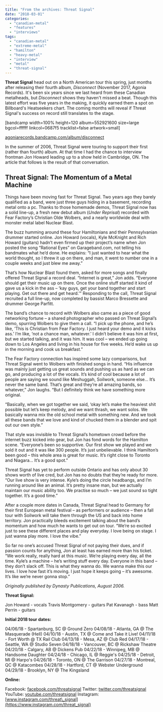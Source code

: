 ```yaml
---
title: "From the archives: Threat Signal"
date: "2018-03-01"
categories: 
  - "canadian-metal"
  - "features"
  - "interviews"
tags: 
  - "canadian-metal"
  - "extreme-metal"
  - "hamilton"
  - "heavy-metal"
  - "interview"
  - "metal"
  - "threat-signal"
---
```


**Threat Signal** head out on a North American tour this spring, just months after releasing their fourth album, _Disconnect_ (November 2017, Agonia Records). It's been six years since we last heard from these Canadian metalheads, but _Disconnect_ shows they haven't missed a beat. Though this latest effort was five years in the making, it quickly earned them a spot on Billboard's Heatseekers chart. The coming months will reveal if Threat Signal's success on record still translates to the stage.

\[bandcamp width=100% height=120 album=552921600 size=large bgcol=ffffff linkcol=0687f5 tracklist=false artwork=small\]

[agoniarecords.bandcamp.com/album/disconnect](https://agoniarecords.bandcamp.com/album/disconnect)

In the summer of 2006, Threat Signal were touring to support their first (rather than fourth) album. At that time I had the chance to interview frontman Jon Howard leading up to a show held in Cambridge, ON. The article that follows is the result of that conversation.

## Threat Signal: The Momentum of a Metal Machine

Things have been moving fast for Threat Signal. Two years ago they barely qualified as a band, were just three guys hiding in a basement, recording metal onto a pc. Thanks to those homemade demos, Threat Signal now has a solid line-up, a fresh new debut album (_Under Reprisal_) recorded with Fear Factory’s Christian Olde Wolbers, and a nearly worldwide deal with monster metal label Nuclear Blast.

The buzz humming around these four Hamiltonians and their Pennsylvanian drummer started online. Jon Howard (vocals), Kyle McKnight and Rich Howard (guitars) hadn’t even firmed up their project’s name when Jon posted the song “Rational Eyes” on Garageband.com, not telling his bandmates what he’d done. He explains: “I just wanted to hear what the world thought, so I threw it up on there, and man, it went to number one in a couple weeks and just blew me away.”

That’s how Nuclear Blast found them, asked for more songs and finally offered Threat Signal a record deal. “Internet is great,” Jon adds. “Everyone should get their music up on there. Once the online stuff started it kind of gave us a kick in the ass – ‘kay guys, get your band together and start playing. Get out there and get heard.’” Responding to the call, Threat Signal recruited a full line-up, now completed by bassist Marco Bressette and drummer George Parfitt.

The band’s chance to record with Wolbers also came as a piece of good networking fortune – a shared photographer who passed on Threat Signal’s demo, spurring Wolbers to give them a call. “I pick up the phone, and he’s like, ‘This is Christian from Fear Factory. I just heard your demo and it kicks ass.’ I’m like, ‘not a chance man, whatever.’ I didn’t believe it was him at first, but we started talking, and it was him. It was cool – we ended up going down to Los Angeles and living in his house for five weeks. He’d wake us up in the morning and cook us breakfast.”

The Fear Factory connection has inspired some lazy comparisons, but Threat Signal went to Wolbers with finished songs in hand. “His influence was mainly just getting us great sounds and pushing us as hard as we can go, and producing a lot of the vocals. It’s kind of cool because a lot of people are saying we sound like Meshuggah, Soilwork, someone else… It’s never the same band. That’s great and they’re all amazing bands, so whatever,” Jon laughs. “But I definitely think we have something more original.

“Basically, when we got together we said, ‘okay let’s make the heaviest shit possible but let’s keep melody, and we want thrash, we want solos. We basically wanna mix the old school metal with something new. And we took all these bands that we love and kind of chucked them in a blender and spit out our own style.”

That style was invisible to Threat Signal’s hometown crowd before the internet buzz kicked into gear, but Jon has fond words for the Hamilton scene. “Everyone’s been so supportive. Our first show we played and we sold it out and it was like 300 people. It’s just unbelievable. I think Hamilton’s been good – this whole area is great for music. It’s right close to Toronto and Niagara… It’s a good spot.”

Threat Signal has yet to perform outside Ontario and has only about 30 shows worth of live cred, but Jon has no doubts that they’re ready for more. “Our live show is very intense. Kyle’s doing the circle headbangs, and I’m running around like an animal. It’s pretty insane man, but we actually maintain our music ability too. We practise so much – we just sound so tight together. It’s a good time.”

After a couple more dates in Canada, Threat Signal head to Germany for their first European metal festival – as performers or audience – then a fall tour with Soilwork will take them through the US and back into home territory. Jon practically bleeds excitement talking about the band’s momentum and how much he wants to get out on tour. “We’re so excited just to see these different places and play everyday. I love being on stage. I just wanna play more. I love the vibe.”

So far no one’s accused Threat Signal of not paying their dues, and if passion counts for anything, Jon at least has earned more than his ticket. “We work really, really hard at this music. We’re playing every day, all the time. Kyle’s a machine – he’s writing stuff every day. Everyone in this band – they don’t slack off. This is what they wanna do. We wanna make this our lives. I love how fast it’s moving. I just hope it keeps going – it’s awesome. It’s like we’re never gonna stop.”

_Originally published by Dynasty Publications, August 2006._

**Threat Signal:**

Jon Howard - vocals Travis Montgomery - guitars Pat Kavanagh - bass Matt Perrin - guitars

**Initial 2018 tour dates:**

04/06/18 - Spartanburg, SC @ Ground Zero 04/08/18 - Atlanta, GA @ The Masquerade (Hell) 04/10/18 - Austin, TX @ Come and Take it Live! 04/11/18 - Fort Worth @ TX Rail Club 04/13/18 - Mesa, AZ @ Club Red 04/17/18 - Seattle, WA @ Studio Seven 04/18/18 - Vancouver, BC @ Rickshaw Theatre 04/20/18 - Calgary, AB @ Dickens Pub 04/22/18 - Winnipeg, MB @ Handsome Daughter 04/24/18 - Chicago, IL @ Reggie's 04/25/18 - Detroit, MI @ Harpo's 04/26/18 - Toronto, ON @ The Garrison 04/27/18 - Montreal, QC @ Katacombes 04/28/18 - Hartford, CT @ Webster Underground 04/29/18 - Brooklyn, NY @ The Kingsland

**Online:**

Facebook: [facebook.com/threatsignal](https://facebook.com/threatsignal) Twitter: [twitter.com/threatsignal](https://twitter.com/threatsignal) YouTube: [youtube.com/threatsignal](http://youtube.com/threatsignal) Instagram: [www.instagram.com/threat\_signal](https://www.instagram.com/threat_signal)
